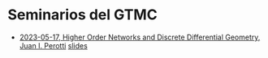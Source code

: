 # Seminarios del GTMC

* [2023-05-17, Higher Order Networks and Discrete Differential Geometry, Juan I. Perotti](https://github.com/jipphysics/gtmc-seminarios/blob/main/2023/2023-05-17/resumen.md) [slides](https://github.com/jipphysics/gtmc-seminarios/blob/main/2023/2023-05-17/slides.pdf)
